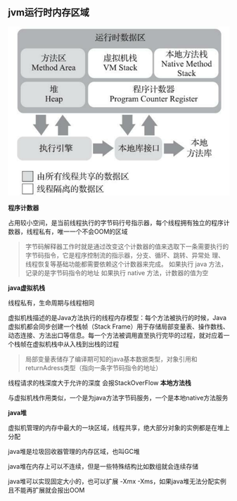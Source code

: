 ## jvm运行时内存区域

![运行时数据区](../../../img/jvm/运行时数据区.jpg)

**程序计数器**   

占用较小空间，是当前线程执行的字节码行号指示器，每个线程拥有独立的程序计数器，线程私有，唯一一个不会OOM的区域
> 字节码解释器工作时就是通过改变这个计数器的值来选取下一条需要执行的字节码指令，它是程序控制流的指示器，分支、循环、跳转、异常处 理、线程恢复等基础功能都需要依赖这个计数器来完成。
> 如果执行 java 方法，记录的是字节码指令的地址
> 如果执行 native 方法，计数器的值为空  

**java虚拟机栈**

线程私有，生命周期与线程相同

虚拟机栈描述的是Java方法执行的线程内存模型：每个方法被执行的时候，Java虚拟机都会同步创建一个栈帧（Stack Frame）用于存储局部变量表、操作数栈、动态连接、方法出口等信息。每一个方法被调用直至执行完毕的过程，就对应着一个栈帧在虚拟机栈中从入栈到出栈的过程

> 局部变量表储存了编译期可知的java基本数据类型，对象引用和returnAdress类型（指向一条字节码指令的地址）  

线程请求的栈深度大于允许的深度 会报StackOverFlow
**本地方法栈**

与虚拟机栈作用类似，一个是为java方法字节码服务，一个是本地native方法服务

**java堆**

虚拟机管理的内存中最大的一块区域，线程共享，绝大部分对象的实例都是在堆上分配

java堆是垃圾回收器管理的内存区域，也叫GC堆

java堆在内存上可以不连续，但是一些特殊结构比如数组就会连续存储

java堆可以实现固定大小的，也可以扩展 -Xmx -Xms，如果java堆无法分配实例且不能再扩展就会报出OOM